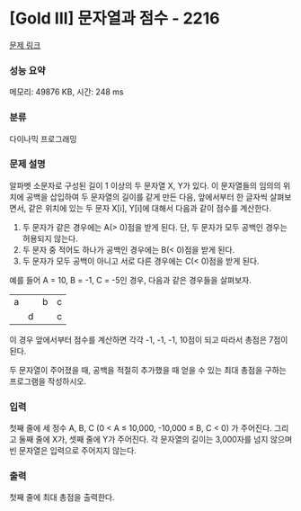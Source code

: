# [Gold III] 문자열과 점수 - 2216 

[문제 링크](https://www.acmicpc.net/problem/2216) 

### 성능 요약

메모리: 49876 KB, 시간: 248 ms

### 분류

다이나믹 프로그래밍

### 문제 설명

<p>알파벳 소문자로 구성된 길이 1 이상의 두 문자열 X, Y가 있다. 이 문자열들의 임의의 위치에 공백을 삽입하여 두 문자열의 길이를 같게 만든 다음, 앞에서부터 한 글자씩 살펴보면서, 같은 위치에 있는 두 문자 X[i], Y[i]에 대해서 다음과 같이 점수를 계산한다.</p>

<ol>
	<li>두 문자가 같은 경우에는 A(> 0)점을 받게 된다. 단, 두 문자가 모두 공백인 경우는 허용되지 않는다.</li>
	<li>두 문자 중 적어도 하나가 공백인 경우에는 B(< 0)점을 받게 된다.</li>
	<li>두 문자가 모두 공백이 아니고 서로 다른 경우에는 C(< 0)점을 받게 된다.</li>
</ol>

<p>예를 들어 A = 10, B = -1, C = -5인 경우, 다음과 같은 경우들을 살펴보자.</p>

<table class="table table-bordered" style="width:20%">
	<tbody>
		<tr>
			<td style="width:5%">a</td>
			<td style="width:5%"> </td>
			<td style="width:5%">b</td>
			<td style="width:5%">c</td>
		</tr>
		<tr>
			<td> </td>
			<td>d</td>
			<td> </td>
			<td>c</td>
		</tr>
	</tbody>
</table>

<p>이 경우 앞에서부터 점수를 계산하면 각각 -1, -1, -1, 10점이 되고 따라서 총점은 7점이 된다.</p>

<p>두 문자열이 주어졌을 때, 공백을 적절히 추가했을 때 얻을 수 있는 최대 총점을 구하는 프로그램을 작성하시오.</p>

### 입력 

 <p>첫째 줄에 세 정수 A, B, C (0 < A ≤ 10,000, -10,000 ≤ B, C < 0) 가 주어진다. 그리고 둘째 줄에 X가, 셋째 줄에 Y가 주어진다. 각 문자열의 길이는 3,000자를 넘지 않으며 빈 문자열은 입력으로 주어지지 않는다.</p>

### 출력 

 <p>첫째 줄에 최대 총점을 출력한다.</p>


